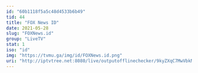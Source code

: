 ```yaml
---
id: "60b1118f5a5c48d4533b6b49"
tid: 44
title: "FOX News ID"
date: 2021-05-28
slug: "FOXNews.id"
group: "LiveTV"
stat: 1
iso: "id"
img: "https://tvmu.ga/img/id/FOXNews.id.png"
uri: "http://iptvtree.net:8080/live/outputofflinechecker/9kyZXqC7MwVbkMnJmf/162512.m3u8"
---
```

